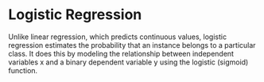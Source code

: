 # Logistic Regression 

Unlike linear regression, which predicts continuous values, logistic regression estimates the probability that an instance belongs to a particular class. It does this by modeling the relationship between independent variables x and a binary dependent variable y using the logistic (sigmoid) function.
